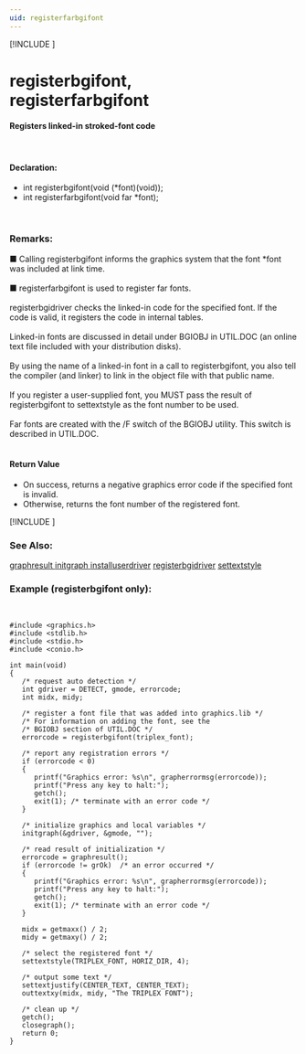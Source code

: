 ```yaml
---
uid: registerfarbgifont
---
```

[!INCLUDE [](graphics_header.md)]
# registerbgifont,<br>registerfarbgifont

#### Registers linked-in stroked-font code

<br>

#### Declaration:
* int registerbgifont(void (\*font)(void));
* int registerfarbgifont(void far \*font);

<br>

### Remarks:
■ Calling registerbgifont informs the graphics system that the font \*font was included at link time.<br><br>
■ registerfarbgifont is used to register far fonts.<br><br>
registerbgidriver checks the linked-in code for the specified font. If the code is valid, it registers the code in internal tables.<br><br>
Linked-in fonts are discussed in detail under BGIOBJ in UTIL.DOC (an online text file included with your distribution disks).<br><br>
By using the name of a linked-in font in a call to registerbgifont, you also tell the compiler (and linker) to link in the object file with that public name.<br><br>
If you register a user-supplied font, you MUST pass the result of registerbgifont to settextstyle as the font number to be used.<br><br>
Far fonts are created with the /F switch of the BGIOBJ utility. This switch is described in UTIL.DOC.<br><br>

#### Return Value
* On success, returns a negative graphics error code if the specified font is invalid.
* Otherwise, returns the font number of the registered font.

[!INCLUDE [](portability.md)]

### See Also:
<div class="data"><a href="graphresult.md">  graphresult      </a> <a href="initgraph.md">  initgraph        </a> <a href="installuserdriver.md">  installuserdriver</a>
<a href="registerbgidriver.md">  registerbgidriver</a> <a href="settextstyle.md">  settextstyle     </a>
<br></div>

### Example (registerbgifont only):

<br>

```
#include <graphics.h>
#include <stdlib.h>
#include <stdio.h>
#include <conio.h>

int main(void)
{
   /* request auto detection */
   int gdriver = DETECT, gmode, errorcode;
   int midx, midy;

   /* register a font file that was added into graphics.lib */
   /* For information on adding the font, see the
   /* BGIOBJ section of UTIL.DOC */
   errorcode = registerbgifont(triplex_font);

   /* report any registration errors */
   if (errorcode < 0)
   {
      printf("Graphics error: %s\n", grapherrormsg(errorcode));
      printf("Press any key to halt:");
      getch();
      exit(1); /* terminate with an error code */
   }

   /* initialize graphics and local variables */
   initgraph(&gdriver, &gmode, "");

   /* read result of initialization */
   errorcode = graphresult();
   if (errorcode != grOk)  /* an error occurred */
   {
      printf("Graphics error: %s\n", grapherrormsg(errorcode));
      printf("Press any key to halt:");
      getch();
      exit(1); /* terminate with an error code */
   }

   midx = getmaxx() / 2;
   midy = getmaxy() / 2;

   /* select the registered font */
   settextstyle(TRIPLEX_FONT, HORIZ_DIR, 4);

   /* output some text */
   settextjustify(CENTER_TEXT, CENTER_TEXT);
   outtextxy(midx, midy, "The TRIPLEX FONT");

   /* clean up */
   getch();
   closegraph();
   return 0;
}
```

<br>